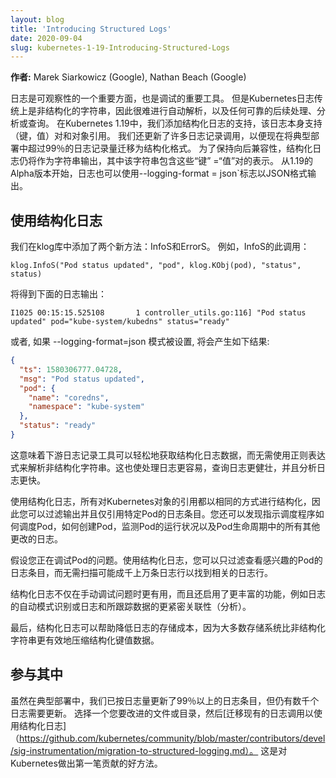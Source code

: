 ```yaml
---
layout: blog
title: 'Introducing Structured Logs'
date: 2020-09-04
slug: kubernetes-1-19-Introducing-Structured-Logs
---
```


**作者:** Marek Siarkowicz (Google), Nathan Beach (Google)

<!--Logs are an essential aspect of observability and a critical tool for debugging. But Kubernetes logs have traditionally been unstructured strings, making any automated parsing difficult and any downstream processing, analysis, or querying challenging to do reliably.

In Kubernetes 1.19, we are adding support for structured logs, which natively support (key, value) pairs and object references. We have also updated many logging calls such that over 99% of logging volume in a typical deployment are now migrated to the structured format.

To maintain backwards compatibility, structured logs will still be outputted as a string where the string contains representations of those "key"="value" pairs. Starting in alpha in 1.19, logs can also be outputted in JSON format using the `--logging-format=json` flag.-->

日志是可观察性的一个重要方面，也是调试的重要工具。 但是Kubernetes日志传统上是非结构化的字符串，因此很难进行自动解析，以及任何可靠的后续处理、分析或查询。
在Kubernetes 1.19中，我们添加结构化日志的支持，该日志本身支持（键，值）对和对象引用。 我们还更新了许多日志记录调用，以便现在将典型部署中超过99％的日志记录量迁移为结构化格式。
为了保持向后兼容性，结构化日志仍将作为字符串输出，其中该字符串包含这些“键” =“值”对的表示。 从1.19的Alpha版本开始，日志也可以使用--logging-format = json`标志以JSON格式输出。
## 使用结构化日志

<!--We've added two new methods to the klog library: InfoS and ErrorS. For example, this invocation of InfoS:-->
我们在klog库中添加了两个新方法：InfoS和ErrorS。 例如，InfoS的此调用：
```golang
klog.InfoS("Pod status updated", "pod", klog.KObj(pod), "status", status)
```

<!--will result in this log:-->
将得到下面的日志输出：
```
I1025 00:15:15.525108       1 controller_utils.go:116] "Pod status updated" pod="kube-system/kubedns" status="ready"
```

或者, 如果 --logging-format=json 模式被设置, 将会产生如下结果:

```json
{
  "ts": 1580306777.04728,
  "msg": "Pod status updated",
  "pod": {
    "name": "coredns",
    "namespace": "kube-system"
  },
  "status": "ready"
}
```

<!--This means downstream logging tools can easily ingest structured logging data and instead of using regular expressions to parse unstructured strings. This also makes processing logs easier, querying logs more robust, and analyzing logs much faster.

With structured logs, all references to Kubernetes objects are structured the same way, so you can filter the output and only log entries referencing the particular pod. You can also find logs indicating how the scheduler was scheduling the pod, how the pod was created, the health probes of the pod, and all other changes in the lifecycle of the pod.

Suppose you are debugging an issue with a pod. With structured logs, you can filter to only those log entries referencing the pod of interest, rather than needing to scan through potentially thousands of log lines to find the relevant ones.

Not only are structured logs more useful when manual debugging of issues, they also enable richer features like automated pattern recognition within logs or tighter correlation of log and trace data.

Finally, structured logs can help reduce storage costs for logs because most storage systems are more efficiently able to compress structured key=value data than unstructured strings.-->
这意味着下游日志记录工具可以轻松地获取结构化日志数据，而无需使用正则表达式来解析非结构化字符串。这也使处理日志更容易，查询日志更健壮，并且分析日志更快。

使用结构化日志，所有对Kubernetes对象的引用都以相同的方式进行结构化，因此您可以过滤输出并且仅引用特定Pod的日志条目。您还可以发现指示调度程序如何调度Pod，如何创建Pod，监测Pod的运行状况以及Pod生命周期中的所有其他更改的日志。

假设您正在调试Pod的问题。使用结构化日志，您可以只过滤查看感兴趣的Pod的日志条目，而无需扫描可能成千上万条日志行以找到相关的日志行。

结构化日志不仅在手动调试问题时更有用，而且还启用了更丰富的功能，例如日志的自动模式识别或日志和所跟踪数据的更紧密关联性（分析）。

最后，结构化日志可以帮助降低日志的存储成本，因为大多数存储系统比非结构化字符串更有效地压缩结构化键值数据。
## 参与其中

虽然在典型部署中，我们已按日志量更新了99％以上的日志条目，但仍有数千个日志需要更新。 选择一个您要改进的文件或目录，然后[迁移现有的日志调用以使用结构化日志]（https://github.com/kubernetes/community/blob/master/contributors/devel/sig-instrumentation/migration-to-structured-logging.md）。 这是对Kubernetes做出第一笔贡献的好方法。
<!--While we have updated over 99% of the log entries by log volume in a typical deployment, there are still thousands of logs to be updated. Pick a file or directory that you would like to improve and [migrate existing log calls to use structured logs](https://github.com/kubernetes/community/blob/master/contributors/devel/sig-instrumentation/migration-to-structured-logging.md). It's a great and easy way to make your first contribution to Kubernetes!-->
